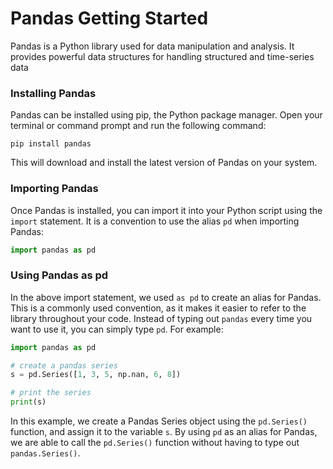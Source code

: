 # Pandas Getting Started

Pandas is a Python library used for data manipulation and analysis. It provides powerful data structures for handling structured and time-series data

### Installing Pandas

Pandas can be installed using pip, the Python package manager. Open your terminal or command prompt and run the following command:

```
pip install pandas
```

This will download and install the latest version of Pandas on your system.

### Importing Pandas

Once Pandas is installed, you can import it into your Python script using the `import` statement. It is a convention to use the alias `pd` when importing Pandas:

```python
import pandas as pd
```

### Using Pandas as pd

In the above import statement, we used `as pd` to create an alias for Pandas. This is a commonly used convention, as it makes it easier to refer to the library throughout your code. Instead of typing out `pandas` every time you want to use it, you can simply type `pd`. For example:

```python
import pandas as pd

# create a pandas series
s = pd.Series([1, 3, 5, np.nan, 6, 8])

# print the series
print(s)
```

In this example, we create a Pandas Series object using the `pd.Series()` function, and assign it to the variable `s`. By using `pd` as an alias for Pandas, we are able to call the `pd.Series()` function without having to type out `pandas.Series()`.
